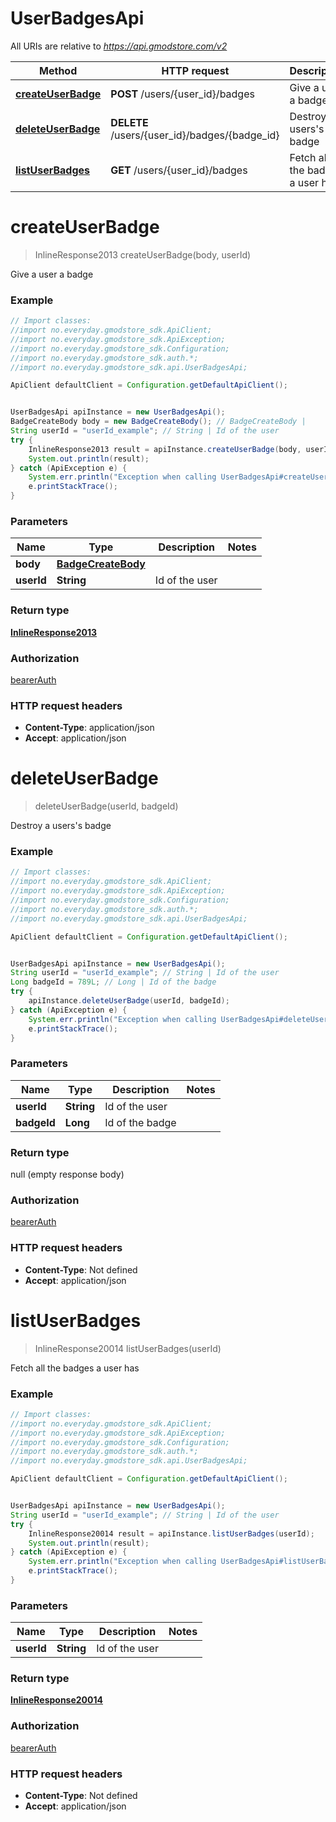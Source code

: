 # UserBadgesApi

All URIs are relative to *https://api.gmodstore.com/v2*

Method | HTTP request | Description
------------- | ------------- | -------------
[**createUserBadge**](UserBadgesApi.md#createUserBadge) | **POST** /users/{user_id}/badges | Give a user a badge
[**deleteUserBadge**](UserBadgesApi.md#deleteUserBadge) | **DELETE** /users/{user_id}/badges/{badge_id} | Destroy a users&#x27;s badge
[**listUserBadges**](UserBadgesApi.md#listUserBadges) | **GET** /users/{user_id}/badges | Fetch all the badges a user has

<a name="createUserBadge"></a>
# **createUserBadge**
> InlineResponse2013 createUserBadge(body, userId)

Give a user a badge

### Example
```java
// Import classes:
//import no.everyday.gmodstore_sdk.ApiClient;
//import no.everyday.gmodstore_sdk.ApiException;
//import no.everyday.gmodstore_sdk.Configuration;
//import no.everyday.gmodstore_sdk.auth.*;
//import no.everyday.gmodstore_sdk.api.UserBadgesApi;

ApiClient defaultClient = Configuration.getDefaultApiClient();


UserBadgesApi apiInstance = new UserBadgesApi();
BadgeCreateBody body = new BadgeCreateBody(); // BadgeCreateBody | 
String userId = "userId_example"; // String | Id of the user
try {
    InlineResponse2013 result = apiInstance.createUserBadge(body, userId);
    System.out.println(result);
} catch (ApiException e) {
    System.err.println("Exception when calling UserBadgesApi#createUserBadge");
    e.printStackTrace();
}
```

### Parameters

Name | Type | Description  | Notes
------------- | ------------- | ------------- | -------------
 **body** | [**BadgeCreateBody**](BadgeCreateBody.md)|  |
 **userId** | **String**| Id of the user |

### Return type

[**InlineResponse2013**](InlineResponse2013.md)

### Authorization

[bearerAuth](../README.md#bearerAuth)

### HTTP request headers

 - **Content-Type**: application/json
 - **Accept**: application/json

<a name="deleteUserBadge"></a>
# **deleteUserBadge**
> deleteUserBadge(userId, badgeId)

Destroy a users&#x27;s badge

### Example
```java
// Import classes:
//import no.everyday.gmodstore_sdk.ApiClient;
//import no.everyday.gmodstore_sdk.ApiException;
//import no.everyday.gmodstore_sdk.Configuration;
//import no.everyday.gmodstore_sdk.auth.*;
//import no.everyday.gmodstore_sdk.api.UserBadgesApi;

ApiClient defaultClient = Configuration.getDefaultApiClient();


UserBadgesApi apiInstance = new UserBadgesApi();
String userId = "userId_example"; // String | Id of the user
Long badgeId = 789L; // Long | Id of the badge
try {
    apiInstance.deleteUserBadge(userId, badgeId);
} catch (ApiException e) {
    System.err.println("Exception when calling UserBadgesApi#deleteUserBadge");
    e.printStackTrace();
}
```

### Parameters

Name | Type | Description  | Notes
------------- | ------------- | ------------- | -------------
 **userId** | **String**| Id of the user |
 **badgeId** | **Long**| Id of the badge |

### Return type

null (empty response body)

### Authorization

[bearerAuth](../README.md#bearerAuth)

### HTTP request headers

 - **Content-Type**: Not defined
 - **Accept**: application/json

<a name="listUserBadges"></a>
# **listUserBadges**
> InlineResponse20014 listUserBadges(userId)

Fetch all the badges a user has

### Example
```java
// Import classes:
//import no.everyday.gmodstore_sdk.ApiClient;
//import no.everyday.gmodstore_sdk.ApiException;
//import no.everyday.gmodstore_sdk.Configuration;
//import no.everyday.gmodstore_sdk.auth.*;
//import no.everyday.gmodstore_sdk.api.UserBadgesApi;

ApiClient defaultClient = Configuration.getDefaultApiClient();


UserBadgesApi apiInstance = new UserBadgesApi();
String userId = "userId_example"; // String | Id of the user
try {
    InlineResponse20014 result = apiInstance.listUserBadges(userId);
    System.out.println(result);
} catch (ApiException e) {
    System.err.println("Exception when calling UserBadgesApi#listUserBadges");
    e.printStackTrace();
}
```

### Parameters

Name | Type | Description  | Notes
------------- | ------------- | ------------- | -------------
 **userId** | **String**| Id of the user |

### Return type

[**InlineResponse20014**](InlineResponse20014.md)

### Authorization

[bearerAuth](../README.md#bearerAuth)

### HTTP request headers

 - **Content-Type**: Not defined
 - **Accept**: application/json

